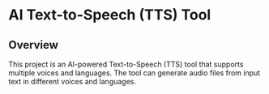 # AI Text-to-Speech (TTS) Tool

## Overview
This project is an AI-powered Text-to-Speech (TTS) tool that supports multiple voices and languages. The tool can generate audio files from input text in different voices and languages.
